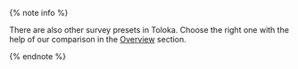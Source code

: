 {% note info %}

There are also other survey presets in Toloka. Choose the right one with the help of our comparison in the [Overview](../../tutorials/questionnaire-overview.md) section.

{% endnote %}